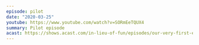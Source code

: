 ```yaml
---
episode: pilot
date: "2020-03-25"
youtube: https://www.youtube.com/watch?v=SORmEeTQUX4
summary: Pilot episode
acast: https://shows.acast.com/in-lieu-of-fun/episodes/our-very-first-episode
---
```

